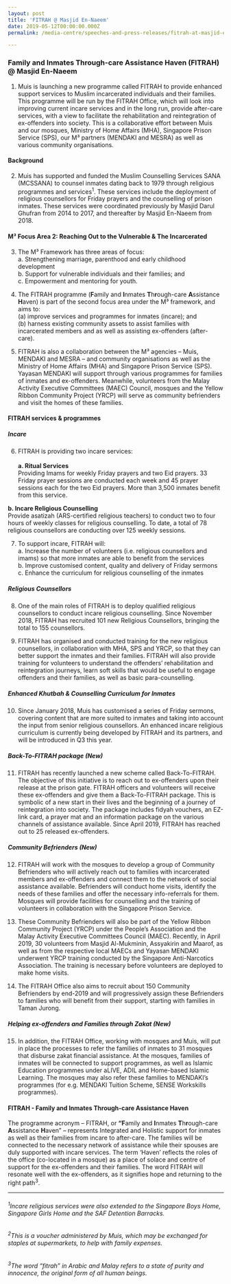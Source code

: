 ```yaml
---
layout: post
title: 'FITRAH @ Masjid En-Naeem'
date: 2019-05-12T00:00:00.000Z
permalink: /media-centre/speeches-and-press-releases/fitrah-at-masjid-en-naeem

---
```



### **Family and Inmates Through-care Assistance Haven (FITRAH) @ Masjid En-Naeem**

1. Muis is launching a new programme called FITRAH to provide enhanced support services to Muslim incarcerated individuals and their families. This programme will be run by the FITRAH Office, which will look into improving current incare services and in the long run, provide after-care services, with a view to facilitate the rehabilitation and reintegration of ex-offenders into society. This is a collaborative effort between Muis and our mosques, Ministry of Home Affairs (MHA), Singapore Prison Service (SPS), our M³ partners (MENDAKI and MESRA) as well as various community organisations. 

#### **Background**

2. Muis has supported and funded the Muslim Counselling Services SANA (MCSSANA) to counsel inmates dating back to 1979 through religious programmes and services<sup>1</sup>. These services include the deployment of religious counsellors for Friday prayers and the counselling of prison inmates. These services were coordinated previously by Masjid Darul Ghufran from 2014 to 2017, and thereafter by Masjid En-Naeem from 2018. 

#### **M³ Focus Area 2: Reaching Out to the Vulnerable & The Incarcerated**

3. The M³ Framework has three areas of focus: <br>
a. Strengthening marriage, parenthood and early childhood development <br>
b. Support for vulnerable individuals and their families; and <br>
c. Empowerment and mentoring for youth. 

4. The FITRAH programme (**F**amily and **I**nmates **T**h**r**ough-care **A**ssistance **H**aven) is part of the second focus area under the M³ framework, and aims to: <br>
(a) improve services and programmes for inmates (incare); and <br>
(b) harness existing community assets to assist families with incarcerated members and as well as assisting ex-offenders (after-care).

5. FITRAH is also a collaboration between the M³ agencies – Muis, MENDAKI and MESRA – and community organisations as well as the Ministry of Home Affairs (MHA) and Singapore Prison Service (SPS). Yayasan MENDAKI will support through various programmes for families of inmates and ex-offenders. Meanwhile, volunteers from the Malay Activity Executive Committees (MAEC) Council, mosques and the Yellow Ribbon Community Project (YRCP) will serve as community befrienders and visit the homes of these families.

#### **FITRAH services & programmes** 

##### **Incare** 

6. FITRAH is providing two incare services:<br>  
**a. Ritual Services** <br> 
Providing Imams for weekly Friday prayers and two Eid prayers. 33 Friday prayer sessions are conducted each week and 45 prayer sessions each for the two Eid prayers. More than 3,500 inmates benefit from this service. 

**b. Incare Religious Counselling** <br>
Provide asatizah (ARS-certified religious teachers) to conduct two to four hours of weekly classes for religious counselling. To date, a total of 78 religious counsellors are conducting over 125 weekly sessions. 

7. To support incare, FITRAH will: <br>
a. Increase the number of volunteers (i.e. religious counsellors and imams) so that more inmates are able to benefit from the services<br> 
b. Improve customised content, quality and delivery of Friday sermons<br> 
c. Enhance the curriculum for religious counselling of the inmates 

##### **Religious Counsellors**

8. One of the main roles of FITRAH is to deploy qualified religious counsellors to conduct incare religious counselling. Since November 2018, FITRAH has recruited 101 new Religious Counsellors, bringing the total to 155 counsellors. 

9. FITRAH has organised and conducted training for the new religious counsellors, in collaboration with MHA, SPS and YRCP, so that they can better support the inmates and their families. FITRAH will also provide training for volunteers to understand the offenders’ rehabilitation and reintegration journeys, learn soft skills that would be useful to engage offenders and their families, as well as basic para-counselling. 

##### **Enhanced *Khutbah* & Counselling Curriculum for Inmates** 

10. Since January 2018, Muis has customised a series of Friday sermons, covering content that are more suited to inmates and taking into account the input from senior religious counsellors. An enhanced incare religious curriculum is currently being developed by FITRAH and its partners, and will be introduced in Q3 this year.

##### **Back-To-FITRAH package (New)** 

11. FITRAH has recently launched a new scheme called Back-To-FITRAH. The objective of this initiative is to reach out to ex-offenders upon their release at the prison gate. FITRAH officers and volunteers will receive these ex-offenders and give them a Back-To-FITRAH package. This is symbolic of a new start in their lives and the beginning of a journey of reintegration into society. The package includes fidyah  vouchers, an EZ-link card, a prayer mat and an information package on the various channels of assistance available. Since April 2019, FITRAH has reached out to 25 released ex-offenders. 

##### **Community Befrienders (New)** 

12. FITRAH will work with the mosques to develop a group of Community Befrienders who will actively reach out to families with incarcerated members and ex-offenders and connect them to the network of social assistance available. Befrienders will conduct home visits, identify the needs of these families and offer the necessary info-referrals for them. Mosques will provide facilities for counselling and the training of volunteers in collaboration with the Singapore Prison Service. 

13. These Community Befrienders will also be part of the Yellow Ribbon Community Project (YRCP) under the People’s Association and the Malay Activity Executive Committees Council (MAEC). Recently, in April 2019, 30 volunteers from Masjid Al-Mukminin, Assyakirin and Maarof, as well as from the respective local MAECs and Yayasan MENDAKI underwent YRCP training conducted by the Singapore Anti-Narcotics Association. The training is necessary before volunteers are deployed to make home visits. 

14. The FITRAH Office also aims to recruit about 150 Community Befrienders by end-2019 and will progressively assign these Befrienders to families who will benefit from their support, starting with families in Taman Jurong. 

##### **Helping ex-offenders and Families through Zakat (New)** 

15. In addition, the FITRAH Office, working with mosques and Muis, will put in place the processes to refer the families of inmates to 31 mosques that disburse zakat financial assistance. At the mosques, families of inmates will be connected to support programmes, as well as Islamic Education programmes under aLIVE, ADIL and Home-based Islamic Learning. The mosques may also refer these families to MENDAKI’s programmes (for e.g. MENDAKI Tuition Scheme, SENSE Workskills programmes).

#### **FITRAH** - **F**amily and **I**nmates **T**h**r**ough-care **A**ssistance **H**aven 

The programme acronym – FITRAH, or **“F**amily and **I**nmates **T**h**r**ough-care **A**ssistance **H**aven” – represents Integrated and Holistic support for inmates as well as their families from incare to after-care. The families will be connected to the necessary network of assistance while their spouses are duly supported with incare services. The term ‘Haven’ reflects the roles of the office (co-located in a mosque) as a place of solace and centre of support for the ex-offenders and their families. The word FITRAH will resonate well with the ex-offenders, as it signifies hope and returning to the right path<sup>3</sup>.

<hr>

###### *<sup>1</sup>Incare religious services were also extended to the Singapore Boys Home, Singapore Girls Home and the SAF Detention Barracks.*

###### *<sup>2</sup>This is a voucher administered by Muis, which may be exchanged for staples at supermarkets, to help with family expenses.*

###### *<sup>3</sup>The word “fitrah” in Arabic and Malay refers to a state of purity and innocence, the original form of all human beings.*
